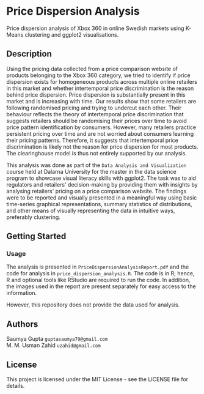 # Price Dispersion Analysis

Price dispersion analysis of Xbox 360 in online Swedish markets using K-Means clustering and ggplot2 visualisations.

## Description

Using the pricing data collected from a price comparison website of products belonging to the Xbox 360 category, we tried to identify if price dispersion exists for homogeneous products across multiple online retailers in this market and whether intertemporal price discrimination is the reason behind price dispersion. Price dispersion is substantially present in this market and is increasing with time. Our results show that some retailers are following randomised pricing and trying to undercut each other. Their behaviour reflects the theory of intertemporal price discrimination that suggests retailers should be randomising their prices over time to avoid price pattern identification by consumers. However, many retailers practice persistent pricing over time and are not worried about consumers learning their pricing patterns. Therefore, it suggests that intertemporal price discrimination is likely not the reason for price dispersion for most products. The clearinghouse model is thus not entirely supported by our analysis.

This analysis was done as part of the ```Data Analysis and Visualization``` course held at Dalarna University for the master in the data science program to showcase visual literacy skills with ggplot2. The task was to aid regulators and retailers' decision-making by providing them with insights by analysing retailers' pricing on a price comparison website. The findings were to be reported and visually presented in a meaningful way using basic time-series graphical representations, summary statistics of distributions, and other means of visually representing the data in intuitive ways, preferably clustering. 

## Getting Started

### Usage

The analysis is presented in ```PriceDispersionAnalysisReport.pdf``` and the code for analysis in ```price_dispersion_analysis.R```. The code is in R; hence, R and optional tools like RStudio are required to run the code. In addition, the images used in the report are present separately for easy access to the information.

However, this repository does not provide the data used for analysis.

## Authors

Saumya Gupta ```guptasaumya79@gmail.com```  
M. M. Usman Zahid ```uzahid@gmail.com```

## License

This project is licensed under the MIT License - see the LICENSE file for details.
